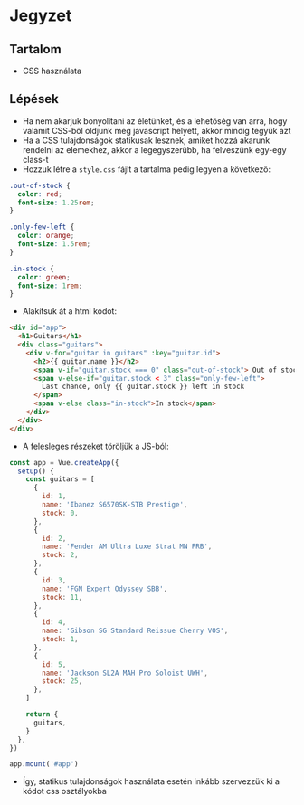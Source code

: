 # Jegyzet

## Tartalom

- CSS használata

## Lépések

- Ha nem akarjuk bonyolítani az életünket, és a lehetőség van arra, hogy valamit CSS-ből oldjunk meg javascript helyett, akkor mindig tegyük azt
- Ha a CSS tulajdonságok statikusak lesznek, amiket hozzá akarunk rendelni az elemekhez, akkor a legegyszerűbb, ha felveszünk egy-egy class-t
- Hozzuk létre a `style.css` fájlt a tartalma pedig legyen a következő:

```css
.out-of-stock {
  color: red;
  font-size: 1.25rem;
}

.only-few-left {
  color: orange;
  font-size: 1.5rem;
}

.in-stock {
  color: green;
  font-size: 1rem;
}
```

- Alakítsuk át a html kódot:

```html
<div id="app">
  <h1>Guitars</h1>
  <div class="guitars">
    <div v-for="guitar in guitars" :key="guitar.id">
      <h2>{{ guitar.name }}</h2>
      <span v-if="guitar.stock === 0" class="out-of-stock"> Out of stock </span>
      <span v-else-if="guitar.stock < 3" class="only-few-left">
        Last chance, only {{ guitar.stock }} left in stock
      </span>
      <span v-else class="in-stock">In stock</span>
    </div>
  </div>
</div>
```

- A felesleges részeket töröljük a JS-ból:

```js
const app = Vue.createApp({
  setup() {
    const guitars = [
      {
        id: 1,
        name: 'Ibanez S6570SK-STB Prestige',
        stock: 0,
      },
      {
        id: 2,
        name: 'Fender AM Ultra Luxe Strat MN PRB',
        stock: 2,
      },
      {
        id: 3,
        name: 'FGN Expert Odyssey SBB',
        stock: 11,
      },
      {
        id: 4,
        name: 'Gibson SG Standard Reissue Cherry VOS',
        stock: 1,
      },
      {
        id: 5,
        name: 'Jackson SL2A MAH Pro Soloist UWH',
        stock: 25,
      },
    ]

    return {
      guitars,
    }
  },
})

app.mount('#app')
```

- Így, statikus tulajdonságok használata esetén inkább szervezzük ki a kódot css osztályokba
